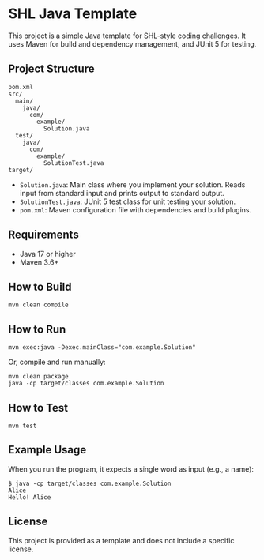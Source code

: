 # SHL Java Template

This project is a simple Java template for SHL-style coding challenges. It uses Maven for build and dependency management, and JUnit 5 for testing.

## Project Structure

```
pom.xml
src/
  main/
    java/
      com/
        example/
          Solution.java
  test/
    java/
      com/
        example/
          SolutionTest.java
target/
```

- `Solution.java`: Main class where you implement your solution. Reads input from standard input and prints output to standard output.
- `SolutionTest.java`: JUnit 5 test class for unit testing your solution.
- `pom.xml`: Maven configuration file with dependencies and build plugins.

## Requirements

- Java 17 or higher
- Maven 3.6+

## How to Build

```
mvn clean compile
```

## How to Run

```
mvn exec:java -Dexec.mainClass="com.example.Solution"
```

Or, compile and run manually:

```
mvn clean package
java -cp target/classes com.example.Solution
```

## How to Test

```
mvn test
```

## Example Usage

When you run the program, it expects a single word as input (e.g., a name):

```
$ java -cp target/classes com.example.Solution
Alice
Hello! Alice
```

## License

This project is provided as a template and does not include a specific license.
